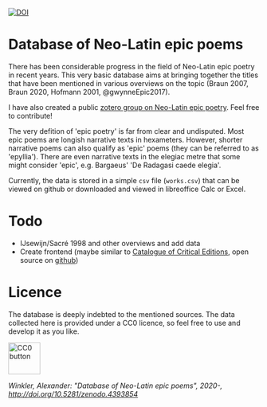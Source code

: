 [![DOI](https://zenodo.org/badge/324364381.svg)](https://zenodo.org/badge/latestdoi/324364381)

# Database of Neo-Latin epic poems

There has been considerable progress in the field of Neo-Latin epic poetry in recent years. This very basic database aims at bringing together the titles that have been mentioned in various overviews on the topic (Braun 2007, Braun 2020, Hofmann 2001, @gwynneEpic2017).

I have also created a public [zotero group on Neo-Latin epic poetry](https://www.zotero.org/groups/2680665/neolatin_epic). Feel free to contribute!

The very defition of 'epic poetry' is far from clear and undisputed. Most epic poems are longish narrative texts in hexameters. However, shorter narrative poems can also qualify as 'epic' poems (they can be referred to as 'epyllia'). There are even narrative texts in the elegiac metre that some might consider 'epic', e.g. Bargaeus' 'De Radagasi caede elegia'. 

Currently, the data is stored in a simple `csv` file (`works.csv`) that can be viewed on github or downloaded and viewed in libreoffice Calc or Excel.

# Todo

  * IJsewijn/Sacré 1998 and other overviews and add data
* Create frontend (maybe similar to [Catalogue of Critical Editions](https://dig-ed-cat.acdh.oeaw.ac.at/browsing/editions/), open source on [github](https://github.com/acdh-oeaw/dig_ed_cat)) 

# Licence

The database is deeply indebted to the mentioned sources. The data collected here is provided under a CC0 licence, so feel free to use and develop it as you like.

<a title="Creative Commons, Public domain, via Wikimedia Commons" href="https://commons.wikimedia.org/wiki/File:CC0_button.svg"><img width="64" alt="CC0 button" src="https://upload.wikimedia.org/wikipedia/commons/thumb/6/69/CC0_button.svg/64px-CC0_button.svg.png"></a>

*Winkler, Alexander: "Database of Neo-Latin epic poems", 2020-, http://doi.org/10.5281/zenodo.4393854*
